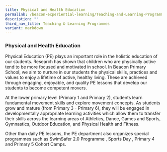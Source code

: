 ```yaml
---
title: Physical and Health Education
permalink: /beacon-experiential-learning/Teaching-and-Learning-Programmes/pe/
description: ""
third_nav_title: Teaching & Learning Programmes
variant: markdown
---
```

### Physical and Health Education

Physical Education (PE) plays an important role in the holistic education of our students. Research has shown that children who are physically active tend to be more focused and motivated in school. In Beacon Primary School, we aim to nurture in our students the physical skills, practices and values to enjoy a lifetime of active, healthy living. These are achieved through engaging, enjoyable, and quality PE lessons that develop our students to become competent movers.

At the lower primary level (Primary 1 and Primary 2), students learn fundamental movement skills and explore movement concepts. As students grow and mature (from Primary 3 - Primary 6), they will be engaged in developmentally appropriate learning activities which allow them to transfer their skills across the learning areas of Athletics, Dance, Games and Sports, Gymnastics, Outdoor Education, and Physical Health and Fitness.

Other than daily PE lessons, the PE department also organizes special programmes such as SwimSafer 2.0 Programme , Sports Day , Primary 4 and Primary 5 Cohort Camps.
